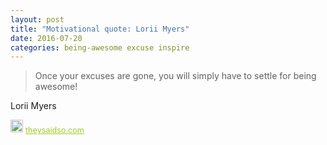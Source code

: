 ```yaml
---
layout: post
title: "Motivational quote: Lorii Myers"
date: 2016-07-20
categories: being-awesome excuse inspire
---
```

> Once your excuses are gone, you will simply have to settle for being awesome!

Lorii Myers

<span style="z-index:50;font-size:0.9em;"><img src="https://theysaidso.com/branding/theysaidso.png" height="20" width="20" alt="theysaidso.com"/><a href="https://theysaidso.com" title="Powered by quotes from theysaidso.com" style="color: #9fcc25; margin-left: 4px; vertical-align: middle;">theysaidso.com</a></span>
